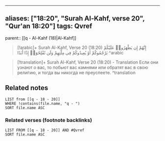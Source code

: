 
---
aliases: ["18:20", "Surah Al-Kahf, verse 20", "Qur'an 18:20"]
tags: Qvref
---

parent:: [[q - Al-Kahf (18)|Al-Kahf]]

> [!arabic]+ Surah Al-Kahf, Verse 20 (18:20)
> <span class="quran-arabic">إِنَّهُمْ إِن يَظْهَرُوا۟ عَلَيْكُمْ يَرْجُمُوكُمْ أَوْ يُعِيدُوكُمْ فِى مِلَّتِهِمْ وَلَن تُفْلِحُوٓا۟ إِذًا أَبَدًا</span>
^arabic

> [!translation]+ Surah Al-Kahf, Verse 20 (18:20) - Translation
> Если они узнают о вас, то побьют вас камнями или обратят вас в свою религию, и тогда вы никогда не преуспеете.
^translation



## Related notes
```dataview
LIST from [[q - 18 - 20]]
WHERE !contains(file.name, "q - ")
SORT file.name ASC
```

### Related verses (footnote backlinks)
```dataview
LIST FROM [[q - 18 - 20]] AND #Qvref
SORT file.name ASC
```

